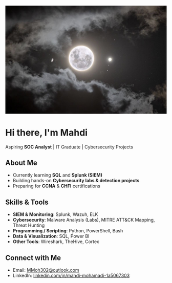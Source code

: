<p align="center">
  <img src="https://raw.githubusercontent.com/LogsByMahdi/LogsByMahdi/main/moon.jpg" alt="Banner" />
</p>

# Hi there, I'm Mahdi  

Aspiring **SOC Analyst** | IT Graduate | Cybersecurity Projects  


## About Me  
- Currently learning **SQL** and **Splunk (SIEM)**  
- Building hands-on **Cybersecurity labs & detection projects**  
- Preparing for **CCNA** & **CHFI** certifications  


## Skills & Tools  
- **SIEM & Monitoring**: Splunk, Wazuh, ELK  
- **Cybersecurity**: Malware Analysis (Labs), MITRE ATT&CK Mapping, Threat Hunting  
- **Programming / Scripting**: Python, PowerShell, Bash  
- **Data & Visualization**: SQL, Power BI  
- **Other Tools**: Wireshark, TheHive, Cortex  

## Connect with Me  
- Email: [MMoh302@outlook.com](mailto:MMoh302@outlook.com)  
- LinkedIn: [linkedin.com/in/mahdi-mohamadi-1a5067303](https://www.linkedin.com/in/mahdi-mohamadi-1a5067303)  

